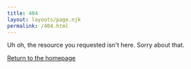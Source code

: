 ```yaml
---
title: 404
layout: layouts/page.njk
permalink: /404.html
---
```


<p>Uh oh, the resource you requested isn't here. Sorry about that.</p>
<a href="/">Return to the homepage</a>
